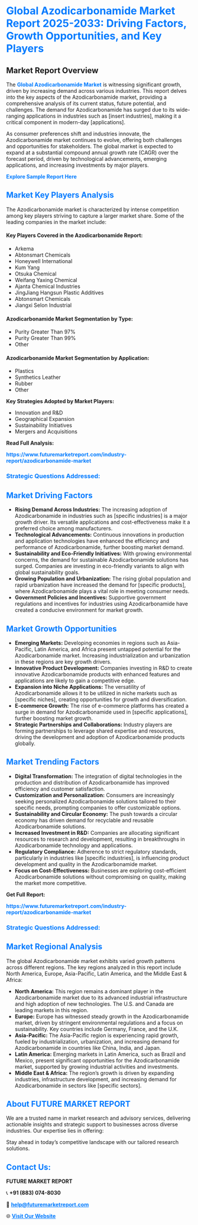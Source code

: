 <h1 style="color: #007BFF;">Global Azodicarbonamide Market Report 2025-2033: Driving Factors, Growth Opportunities, and Key Players</h1>

<section id="overview">
<h2>Market Report Overview</h2>
<p>The <a href="https://www.futuremarketreport.com/industry-report/azodicarbonamide-market" style="color: #007BFF; text-decoration: none;"><strong>Global Azodicarbonamide Market</strong></a> is witnessing significant growth, driven by increasing demand across various industries. This report delves into the key aspects of the Azodicarbonamide market, providing a comprehensive analysis of its current status, future potential, and challenges. The demand for Azodicarbonamide has surged due to its wide-ranging applications in industries such as [insert industries], making it a critical component in modern-day [applications].</p>
<p>As consumer preferences shift and industries innovate, the Azodicarbonamide market continues to evolve, offering both challenges and opportunities for stakeholders. The global market is expected to expand at a substantial compound annual growth rate (CAGR) over the forecast period, driven by technological advancements, emerging applications, and increasing investments by major players.</p>
</section>

<section id="overview">
<p><a href="https://www.futuremarketreport.com/request-sample/reportId=91396" style="color: #007BFF; text-decoration: none;"><strong>Explore Sample Report Here</strong></a></p>
</section>

<section id="key-players">
<h2 style="color: #007BFF;">Market Key Players Analysis</h2>
<p>The Azodicarbonamide market is characterized by intense competition among key players striving to capture a larger market share. Some of the leading companies in the market include:</p>
<h4>Key Players Covered in the Azodicarbonamide Report:</h4>
<ul><li>Arkema</li><li>Abtonsmart Chemicals</li><li>Honeywell International</li><li>Kum Yang</li><li>Otsuka Chemical</li><li>Weifang Yaxing Chemical</li><li>Ajanta Chemical Industries</li><li>JingJiang Hangsun Plastic Additives</li><li>Abtonsmart Chemicals</li><li>Jiangxi Selon Industrial</li></ul>
<h4>Azodicarbonamide Market Segmentation by Type:</h4>
<ul><li>Purity Greater Than 97%</li><li>Purity Greater Than 99%</li><li>Other</li></ul>

<h4>Azodicarbonamide Market Segmentation by Application:</h4>
<ul><li>Plastics</li><li>Synthetics Leather</li><li>Rubber</li><li>Other</li></ul>
<p><strong>Key Strategies Adopted by Market Players:</strong></p>
<ul>
<li>Innovation and R&D</li>
<li>Geographical Expansion</li>
<li>Sustainability Initiatives</li>
<li>Mergers and Acquisitions</li>
</ul>
</section>

<section>
<p><strong>Read Full Analysis: </strong></p><a href="https://www.futuremarketreport.com/industry-report/azodicarbonamide-market" style="color: #007BFF; text-decoration: none;"><strong>https://www.futuremarketreport.com/industry-report/azodicarbonamide-market</strong></a>
<h3 style="color: #007BFF;">Strategic Questions Addressed:</h3>
</section>

<section id="driving-factors">
<h2 style="color: #007BFF;">Market Driving Factors</h2>
<ul>
<li><strong>Rising Demand Across Industries:</strong> The increasing adoption of Azodicarbonamide in industries such as [specific industries] is a major growth driver. Its versatile applications and cost-effectiveness make it a preferred choice among manufacturers.</li>
<li><strong>Technological Advancements:</strong> Continuous innovations in production and application technologies have enhanced the efficiency and performance of Azodicarbonamide, further boosting market demand.</li>
<li><strong>Sustainability and Eco-Friendly Initiatives:</strong> With growing environmental concerns, the demand for sustainable Azodicarbonamide solutions has surged. Companies are investing in eco-friendly variants to align with global sustainability goals.</li>
<li><strong>Growing Population and Urbanization:</strong> The rising global population and rapid urbanization have increased the demand for [specific products], where Azodicarbonamide plays a vital role in meeting consumer needs.</li>
<li><strong>Government Policies and Incentives:</strong> Supportive government regulations and incentives for industries using Azodicarbonamide have created a conducive environment for market growth.</li>
</ul>
</section>

<section id="growth-opportunities">
<h2 style="color: #007BFF;">Market Growth Opportunities</h2>
<ul>
<li><strong>Emerging Markets:</strong> Developing economies in regions such as Asia-Pacific, Latin America, and Africa present untapped potential for the Azodicarbonamide market. Increasing industrialization and urbanization in these regions are key growth drivers.</li>
<li><strong>Innovative Product Development:</strong> Companies investing in R&D to create innovative Azodicarbonamide products with enhanced features and applications are likely to gain a competitive edge.</li>
<li><strong>Expansion into Niche Applications:</strong> The versatility of Azodicarbonamide allows it to be utilized in niche markets such as [specific niches], creating opportunities for growth and diversification.</li>
<li><strong>E-commerce Growth:</strong> The rise of e-commerce platforms has created a surge in demand for Azodicarbonamide used in [specific applications], further boosting market growth.</li>
<li><strong>Strategic Partnerships and Collaborations:</strong> Industry players are forming partnerships to leverage shared expertise and resources, driving the development and adoption of Azodicarbonamide products globally.</li>
</ul>
</section>

<section id="trending-factors">
<h2 style="color: #007BFF;">Market Trending Factors</h2>
<ul>
<li><strong>Digital Transformation:</strong> The integration of digital technologies in the production and distribution of Azodicarbonamide has improved efficiency and customer satisfaction.</li>
<li><strong>Customization and Personalization:</strong> Consumers are increasingly seeking personalized Azodicarbonamide solutions tailored to their specific needs, prompting companies to offer customizable options.</li>
<li><strong>Sustainability and Circular Economy:</strong> The push towards a circular economy has driven demand for recyclable and reusable Azodicarbonamide solutions.</li>
<li><strong>Increased Investment in R&D:</strong> Companies are allocating significant resources to research and development, resulting in breakthroughs in Azodicarbonamide technology and applications.</li>
<li><strong>Regulatory Compliance:</strong> Adherence to strict regulatory standards, particularly in industries like [specific industries], is influencing product development and quality in the Azodicarbonamide market.</li>
<li><strong>Focus on Cost-Effectiveness:</strong> Businesses are exploring cost-efficient Azodicarbonamide solutions without compromising on quality, making the market more competitive.</li>
</ul>
</section>

<section>
<p><strong>Get Full Report: </strong></p><a href="https://www.futuremarketreport.com/industry-report/azodicarbonamide-market" style="color: #007BFF; text-decoration: none;"><strong>https://www.futuremarketreport.com/industry-report/azodicarbonamide-market</strong></a>
<h3 style="color: #007BFF;">Strategic Questions Addressed:</h3>
</section>


<section id="regional-analysis">
<h2 style="color: #007BFF;">Market Regional Analysis</h2>
<p>The global Azodicarbonamide market exhibits varied growth patterns across different regions. The key regions analyzed in this report include North America, Europe, Asia-Pacific, Latin America, and the Middle East & Africa:</p>
<ul>
<li><strong>North America:</strong> This region remains a dominant player in the Azodicarbonamide market due to its advanced industrial infrastructure and high adoption of new technologies. The U.S. and Canada are leading markets in this region.</li>
<li><strong>Europe:</strong> Europe has witnessed steady growth in the Azodicarbonamide market, driven by stringent environmental regulations and a focus on sustainability. Key countries include Germany, France, and the U.K.</li>
<li><strong>Asia-Pacific:</strong> The Asia-Pacific region is experiencing rapid growth, fueled by industrialization, urbanization, and increasing demand for Azodicarbonamide in countries like China, India, and Japan.</li>
<li><strong>Latin America:</strong> Emerging markets in Latin America, such as Brazil and Mexico, present significant opportunities for the Azodicarbonamide market, supported by growing industrial activities and investments.</li>
<li><strong>Middle East & Africa:</strong> The region’s growth is driven by expanding industries, infrastructure development, and increasing demand for Azodicarbonamide in sectors like [specific sectors].</li>
</ul>
</section>

<footer>
<h2 style="color: #007BFF;">About FUTURE MARKET REPORT</h2>
<p>We are a trusted name in market research and advisory services, delivering actionable insights and strategic support to businesses across diverse industries. Our expertise lies in offering:</p>

<p>Stay ahead in today’s competitive landscape with our tailored research solutions.</p>

<h2 style="color: #007BFF;">Contact Us:</h2>
<p><strong>FUTURE MARKET REPORT</strong></p>
<p>📞 <strong>+91 (883) 074-8030</strong></p>
<p>📧 <strong><a href="mailto:help@futuremarketreport.com" style="color: #007BFF;">help@futuremarketreport.com</a></strong></p>
<p>🌐 <strong><a href="https://www.futuremarketreport.com/" style="color: #007BFF;">Visit Our Website</a></strong></p>
</footer>